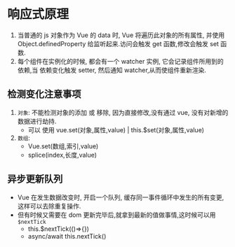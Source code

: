 # 响应式原理

1. 当普通的 js 对象作为 Vue 的 data 时, Vue 将遍历此对象的所有属性, 并使用 Object.definedProperty 给监听起来.访问会触发 get 函数,修改会触发 set 函数.
2. 每个组件在实例化的时候, 都会有一个 watcher 实例, 它会记录组件所用到的依赖,当 依赖变化触发 setter, 然后通知 watcher,从而使组件重新渲染.

## 检测变化注意事项

1. `对象`: 不能检测对象的添加 或 移除, 因为直接修改,没有通过 vue, 没有对新增的数据进行劫持.
    - 可以 使用 vue.set(对象,属性,value) | this.$set(对象,属性,value)
2. `数组`:
    - Vue.set(数组,索引,value)
    - splice(index,长度,value)

## 异步更新队列

-   Vue 在发生数据改变时, 开启一个队列, 缓存同一事件循环中发生的所有变更,这样可以去除重复操作.
-   但有时候又需要在 dom 更新完毕后,就拿到最新的值做事情,这时候可以用 `$nextTick`
    -   this.$nextTick(()=>{})
    -   async/await this.nextTick()
